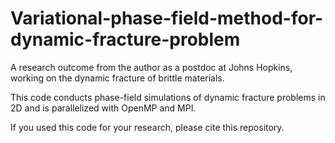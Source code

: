 # Variational-phase-field-method-for-dynamic-fracture-problem

A research outcome from the author as a postdoc at Johns Hopkins, working on the dynamic fracture of brittle materials.

This code conducts phase-field simulations of dynamic fracture problems in 2D and is parallelized with OpenMP and MPI. 

If you used this code for your research, please cite this repository.
